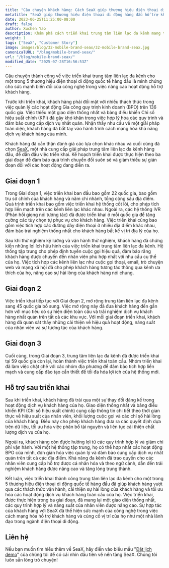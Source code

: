 ```yaml
---
title: "Câu chuyện khách hàng: Cách SeaX giúp thương hiệu điện thoại di động hàng đầu hỗ trợ khách hàng tại 100 quốc gia"
metatitle: "SeaX giúp thương hiệu điện thoại di động hàng đầu hỗ trợ khách hàng trên toàn cầu"
date: 2023-06-25T11:25:00-08:00
draft: false
author: Xuchen Yao
description: Khám phá cách triển khai trung tâm liên lạc đa kênh mang tính chuyển đổi của Seasalt.ai đã giúp một trong 5 thương hiệu điện thoại di động hàng đầu cách mạng hóa hoạt động hỗ trợ khách hàng tại 100 quốc gia, từ hỗn loạn đến sự hài lòng của khách hàng!
weight: 1
tags: ["SeaX", "Customer Story"]
image: images/blog/32-mobile-brand-seax/32-mobile-brand-seax.jpg
canonicalURL: "/blog/mobile-brand-seax/"
url: "/blog/mobile-brand-seax/"
modified_date: "2025-07-28T16:56:53Z"
---
```


Câu chuyện thành công về việc triển khai trung tâm liên lạc đa kênh cho một trong 5 thương hiệu điện thoại di động quốc tế hàng đầu là minh chứng cho sức mạnh biến đổi của công nghệ trong việc nâng cao hoạt động hỗ trợ khách hàng.

Trước khi triển khai, khách hàng phải đối mặt với nhiều thách thức trong việc quản lý các hoạt động Gia công quy trình kinh doanh (BPO) trên 136 quốc gia. Việc thiếu một giao diện thống nhất và bảng điều khiển Chỉ số hiệu suất chính (KPI) đã gây khó khăn trong việc hợp lý hóa các quy trình và đảm bảo cung cấp dịch vụ nhất quán. Nhận thấy nhu cầu về một giải pháp toàn diện, khách hàng đã bắt tay vào hành trình cách mạng hóa khả năng dịch vụ khách hàng của mình.

Khách hàng đã cẩn thận đánh giá các lựa chọn khác nhau và cuối cùng đã chọn [SeaX](https://seax.seasalt.ai/?utm_source=blog/), một nhà cung cấp giải pháp trung tâm liên lạc đa kênh hàng đầu, để dẫn đầu việc triển khai. Kế hoạch triển khai được thực hiện theo ba giai đoạn để đảm bảo quá trình chuyển đổi suôn sẻ và giảm thiểu sự gián đoạn đối với các hoạt động đang diễn ra.


## Giai đoạn 1
Trong Giai đoạn 1, việc triển khai ban đầu bao gồm 22 quốc gia, bao gồm trụ sở chính của khách hàng và năm chi nhánh, tổng cộng sáu địa điểm. Quá trình triển khai bao gồm việc triển khai hệ thống cốt lõi, cho phép tích hợp liền mạch trên các kênh liên lạc khác nhau. Ngoài ra, các hệ thống IVR (Phản hồi giọng nói tương tác) đã được triển khai ở mỗi quốc gia để tăng cường các tùy chọn tự phục vụ cho khách hàng. Việc triển khai cũng bao gồm việc tích hợp các đường dây điện thoại ở nhiều địa điểm khác nhau, đảm bảo trải nghiệm thống nhất cho khách hàng bất kể vị trí địa lý của họ.

Sau khi thử nghiệm kỹ lưỡng và vận hành thử nghiệm, khách hàng đã chứng kiến những lợi ích hữu hình của việc triển khai trung tâm liên lạc đa kênh. Hệ thống tập trung cho phép định tuyến cuộc gọi hiệu quả, đảm bảo rằng khách hàng được chuyển đến nhân viên phù hợp nhất với nhu cầu cụ thể của họ. Việc tích hợp các kênh liên lạc như cuộc gọi thoại, email, trò chuyện web và mạng xã hội đã cho phép khách hàng tương tác thông qua kênh ưa thích của họ, nâng cao sự hài lòng của khách hàng nói chung.

## Giai đoạn 2
Việc triển khai tiếp tục với Giai đoạn 2, mở rộng trung tâm liên lạc đa kênh sang 45 quốc gia bổ sung. Việc mở rộng này đã đưa khách hàng đến gần hơn với mục tiêu có sự hiện diện toàn cầu và trải nghiệm dịch vụ khách hàng nhất quán trên tất cả các khu vực. Với mỗi giai đoạn triển khai, khách hàng đã quan sát thấy những cải thiện về hiệu quả hoạt động, năng suất của nhân viên và sự tương tác của khách hàng.

## Giai đoạn 3
Cuối cùng, trong Giai đoạn 3, trung tâm liên lạc đa kênh đã được triển khai tại 59 quốc gia còn lại, hoàn thành việc triển khai toàn cầu. Nhóm triển khai đã làm việc chặt chẽ với các nhóm địa phương để đảm bảo tích hợp liền mạch và cung cấp đào tạo cần thiết để tối đa hóa lợi ích của hệ thống mới.

## Hỗ trợ sau triển khai
Sau khi triển khai, khách hàng đã trải qua một sự thay đổi đáng kể trong hoạt động dịch vụ khách hàng của họ. Giao diện thống nhất và bảng điều khiển KPI (Chỉ số hiệu suất chính) cung cấp thông tin chi tiết theo thời gian thực về hiệu suất của nhân viên, khối lượng cuộc gọi và các chỉ số hài lòng của khách hàng. Điều này cho phép khách hàng đưa ra các quyết định dựa trên dữ liệu, tối ưu hóa việc phân bổ tài nguyên và liên tục cải thiện chất lượng dịch vụ của họ.

Ngoài ra, khách hàng còn được hưởng lợi từ các quy trình hợp lý và giảm chi phí vận hành. Với một hệ thống tập trung, họ có thể hợp nhất các hoạt động BPO của mình, đơn giản hóa việc quản lý và đảm bảo cung cấp dịch vụ nhất quán trên tất cả các địa điểm. Khả năng đa kênh đã trao quyền cho các nhân viên cung cấp hỗ trợ được cá nhân hóa và theo ngữ cảnh, dẫn đến trải nghiệm khách hàng được nâng cao và tăng lòng trung thành.

Kết luận, việc triển khai thành công trung tâm liên lạc đa kênh cho một trong 5 thương hiệu điện thoại di động quốc tế hàng đầu đã giúp khách hàng vượt qua các thách thức vận hành, cải thiện sự hài lòng của khách hàng và tối ưu hóa các hoạt động dịch vụ khách hàng toàn cầu của họ. Việc triển khai, được thực hiện trong ba giai đoạn, đã mang lại một giao diện thống nhất, các quy trình hợp lý và năng suất của nhân viên được nâng cao. Sự hợp tác của khách hàng với SeaX đã thể hiện sức mạnh của công nghệ trong việc cách mạng hóa hỗ trợ khách hàng và củng cố vị trí của họ như một nhà lãnh đạo trong ngành điện thoại di động.

## Liên hệ

Nếu bạn muốn tìm hiểu thêm về SeaX, hãy điền vào biểu mẫu "[Đặt lịch demo](https://meetings.hubspot.com/seasalt-ai/seasalt-meeting)" của chúng tôi để có cái nhìn đầu tiên về nền tảng SeaX. Chúng tôi luôn sẵn lòng trò chuyện!
